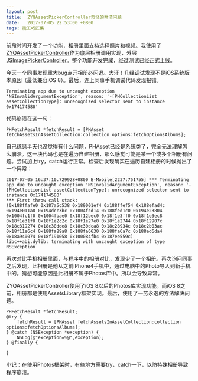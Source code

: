 ```yaml
---
layout: post
title:  ZYQAssetPickerController奇怪的奔溃问题
date:   2017-07-05 22:53:00 +0800
tags: 能工巧匠集
---
```


前段时间开发了一个功能，相册里面支持选择照片和视频。我使用了[ZYQAssetPickerController](https://github.com/heroims/ZYQAssetPickerController)作为底层相册调用实现，外层[JSImagePickerController](https://github.com/jacobsieradzki/JSImagePickerController)。整个功能开发完成，经过测试已经正式上线。

今天一个同事发现重大bug点开相册必闪退。大汗！几经调试发现不是iOS系统版本原因（最低兼容iOS 8）。最后，连上同事手机调试代码发现报错。

    Terminating app due to uncaught exception 'NSInvalidArgumentException', reason: '-[PHCollectionList assetCollectionType]: unrecognized selector sent to instance 0x174174580'

代码崩溃在这一句：

    PHFetchResult *fetchResult = [PHAsset fetchAssetsInAssetCollection:collection options:fetchOptionsAlbums];

自己琢磨半天也没觉得有什么问题，PHAsset已经是系统类了，完全无法理解怎么崩溃。这一块代码也是在遍历自建相册，那么感觉可能是某一个或多个相册有问题。尝试加上try，catch运行正常。检查后发现确实在遍历自建相册的时候抛出了一个异常：

    2017-07-05 16:37:10.729928+0800 E-Mobile[2237:751755] *** Terminating app due to uncaught exception 'NSInvalidArgumentException', reason: '-[PHCollectionList assetCollectionType]: unrecognized selector sent to instance 0x174174580'
    *** First throw call stack:
    (0x188ffafe0 0x187a5c538 0x189001ef4 0x188ffef54 0x188efad4c 0x194e011a8 0x194dcc3bc 0x1004fcd14 0x188fed1c0 0x194e23804 0x1004fc1f0 0x1004fbae0 0x18f12bec0 0x18f1e3ff0 0x18f1e3ec8 0x18f1e31f8 0x18f1e2c2c 0x18f1e27e0 0x18f1e2744 0x18f12907c 0x18c319274 0x18c30dde8 0x18c30dca8 0x18c28934c 0x18c2b03ac 0x18f11e6c4 0x188fa89a8 0x188fa6630 0x188fa6a7c 0x188ed6da4 0x18a940074 0x18f191058 0x100084fb4 0x187ee559c)
    libc++abi.dylib: terminating with uncaught exception of type NSException

再次对比手机相册里面，与程序中的相册对比，发现少了一个相册。再次询问同事之后发现，此相册是他从之前iPhone4手机中，通过电脑中的Photo导入到新手机中的。猜想可能原因是此相册不属于Photos库中。所以会导致异常。

ZYQAssetPickerController使用了iOS 8以后的Photos库实现功能。而iOS 8之前，相册都是使用AssetsLibrary框架实现。最后，使用了一劳永逸的方法解决问题。

    PHFetchResult *fetchResult;
    @try {
    	fetchResult = [PHAsset fetchAssetsInAssetCollection:collection options:fetchOptionsAlbums];
    } @catch (NSException *exception) {
    	NSLog(@"exception=%@",exception);
    } @finally {
                    
    }

小记：在使用Photos框架时，有些地方需要try，catch一下，以防特殊相册导致程序崩溃。
